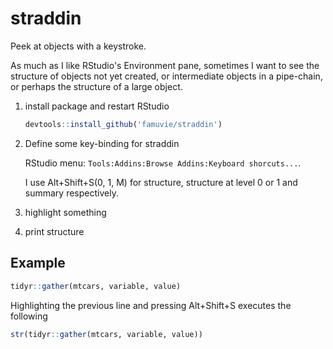 # straddin

Peek at objects with a keystroke.

As much as I like RStudio's Environment pane, sometimes I want to see the
structure of objects not yet created, or intermediate objects in a pipe-chain,
or perhaps the structure of a large object.

1. install package and restart RStudio

    ```r
    devtools::install_github('famuvie/straddin')
    ```

2. Define some key-binding for straddin

    RStudio menu: `Tools:Addins:Browse Addins:Keyboard shorcuts...`.

    I use Alt+Shift+S(0, 1, M) for structure, structure at level 0 or 1 and summary respectively.

2. highlight something

3. print structure

## Example

```r
tidyr::gather(mtcars, variable, value)
```
Highlighting the previous line and pressing Alt+Shift+S executes the following

```r
str(tidyr::gather(mtcars, variable, value))
```